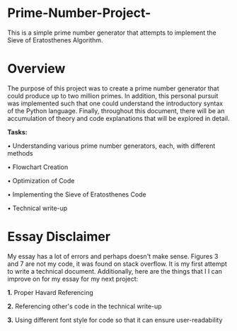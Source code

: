 # Prime-Number-Project-
This is a simple prime number generator that attempts to implement the Sieve of Eratosthenes Algorithm. 

# Overview 
The purpose of this project was to create a prime number generator that could produce up to two million primes. In addition, this personal pursuit was implemented such that one could understand the introductory syntax of the Python language. Finally, throughout this document, there will be an accumulation of theory and code explanations that will be explored in detail. 

  **Tasks:**
  
•	Understanding various prime number generators, each, with different methods

•	Flowchart Creation

•	Optimization of Code 

• Implementing the  Sieve of Eratosthenes Code 

•	Technical write-up

# Essay Disclaimer 
My essay has a lot of errors and perhaps doesn't make sense. Figures 3 and 7 are not my code, it was found on stack overflow.  It is my first attempt to write a technical document. Additionally, here are the things that I I can improve on for my essay for my next project: 

  **1.** Proper Havard Referencing
  
  **2.** Referencing other's code in the technical write-up
  
  **3.** Using different font style for code so that it can ensure user-readability
